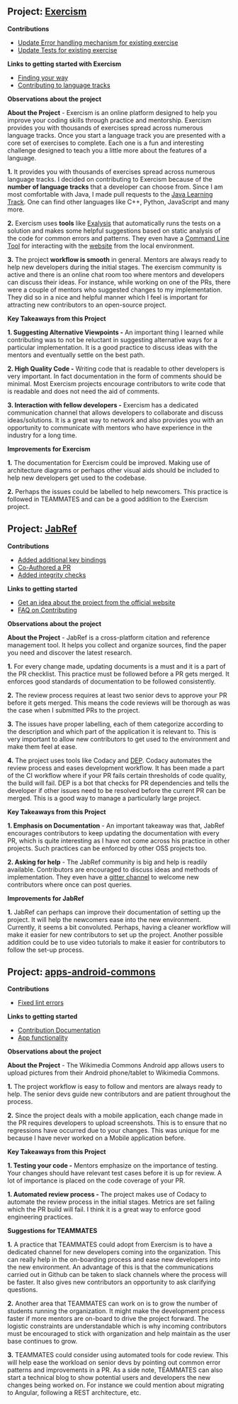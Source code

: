 ## **Project**: [Exercism](https://github.com/exercism/java)

**Contributions**

- [Update Error handling mechanism for existing exercise](https://github.com/exercism/java/pull/1635)
- [Update Tests for existing exercise](https://github.com/exercism/java/pull/1639)

**Links to getting started with Exercism**

- [Finding your way](https://github.com/exercism/docs/blob/master/finding-your-way.md)
- [Contributing to language tracks](https://github.com/exercism/docs/blob/master/contributing-to-language-tracks/README.md)

**Observations about the project**

**About the Project** - Exercism is an online platform designed to help you improve your coding skills through practice and mentorship. Exercism provides you with thousands of exercises spread across numerous language tracks. Once you start a language track you are presented with a core set of exercises to complete. Each one is a fun and interesting challenge designed to teach you a little more about the features of a language.

**1.** It provides you with thousands of exercises spread across numerous language tracks. I decided on contributing to Exercism because of the **number of language tracks** that a developer can choose from. Since I am most comfortable with Java, I made pull requests to the [Java Learning Track](https://github.com/exercism/java).
One can find other languages like C++, Python, JavaScript and many more.

**2.** Exercism uses **tools** like [Exalysis](https://github.com/exercism/exalysis) that automatically runs the tests on a solution and makes some helpful suggestions based on static analysis of the code for common errors and patterns.
They even have a [Command Line Tool](https://github.com/exercism/cli) for interacting with the [website](https://exercism.io/) from the local environment.

**3.** The project **workflow is smooth** in general. Mentors are always ready to help new developers during the initial stages. The exercism community is active and there is an online chat room too where mentors and developers can discuss their ideas. For instance, while working on one of the PRs, there were a couple of mentors who suggested changes to my implementation. They did so in a nice and helpful manner which I feel is important for attracting new contributors to an open-source project.

**Key Takeaways from this Project**

**1. Suggesting Alternative Viewpoints -** An important thing I learned while contributing was to not be reluctant in suggesting alternative ways for a particular implementation.
It is a good practice to discuss ideas with the mentors and eventually settle on the best path.

**2. High Quality Code -** Writing code that is readable to other developers is very important. In fact documentation in the form of comments should be minimal. Most Exercism projects encourage contributors to write code that is readable and does not need the aid of comments.

**3. Interaction with fellow developers -** Exercism has a dedicated communication channel that allows developers to collaborate and discuss ideas/solutions. It is a great way to network and also provides you with  an opportunity to communicate with mentors who have experience in the industry for a long time.

**Improvements for Exercism**

**1.** The documentation for Exercism could be improved. Making use of architecture diagrams or perhaps other visual aids should be included to help new developers get used to the codebase.

**2.** Perhaps the issues could be labelled to help newcomers. This practice is followed in TEAMMATES and can be a good addition to the Exercism project.

## **Project**: [JabRef](https://github.com/JabRef/jabref/)

**Contributions**

- [Added additional key bindings](https://github.com/JabRef/jabref/pull/4732)
- [Co-Authored a PR](https://github.com/JabRef/jabref/pull/4727)
- [Added integrity checks](https://github.com/JabRef/jabref/pull/4642)

**Links to getting started**

- [Get an idea about the project from the official website](https://www.jabref.org/#jabref)
- [FAQ on Contributing](http://help.jabref.org/en/FAQcontributing)

**Observations about the project**

**About the Project** - JabRef is a cross-platform citation and reference management tool. It helps you collect and organize sources, find the paper you need and discover the latest research. 

**1.** For every change made, updating documents is a must and it is a part of the PR checklist. This practice must be followed before a PR gets merged. It enforces good standards of documentation to be followed consistently.

**2.** The review process requires at least two senior devs to approve your PR before it gets merged. This means the code reviews will be thorough as was the case when I submitted PRs to the project.

**3.** The issues have proper labelling, each of them categorize according to the description and which part of the application it is relevant to. This is very important to allow new contributors to get used to the environment and make them feel at ease.

**4.** The project uses tools like Codacy and [DEP](https://github.com/z0al/dep). Codacy automates the review process and eases development workflow. It has been made a part of the CI workflow where if your PR fails certain thresholds of code quality, the build will fail. DEP is a bot that checks for PR dependencies and tells the developer if other issues need to be resolved before the current PR can be merged. This is a good way to manage a particularly large project.

**Key Takeaways from this Project**

**1. Emphasis on Documentation** - An important takeaway was that, JabRef encourages contributors to keep updating the documentation with every PR, which is quite interesting as I have not come across his practice in other projects. Such practices can be enforced by other OSS projects too.

**2. Asking for help** - The JabRef community is big and help is readily available. Contributors are encouraged to discuss ideas and methods of implementation. They even have a [gitter channel](https://gitter.im/JabRef/jabref) to welcome new contributors where once can post queries.

**Improvements for JabRef**

**1.** JabRef can perhaps can improve their documentation of setting up the project. It will help the newcomers ease into the new environment. Currently, it seems a bit convoluted. Perhaps, having a cleaner workflow will make it easier for new contributors to set up the project. Another possible addition could be to use video tutorials to make it easier for contributors to follow the set-up process.

## **Project**: [apps-android-commons](https://github.com/commons-app/apps-android-commons/)

**Contributions**

- [Fixed lint errors](https://github.com/commons-app/apps-android-commons/pull/2359)

**Links to getting started**

- [Contribution Documentation](https://github.com/commons-app/apps-android-commons/wiki#contributor-documentation)
- [App functionality](https://github.com/commons-app/apps-android-commons/wiki/App-functionality)
                         
**Observations about the project**

**About the Project** - The Wikimedia Commons Android app allows users to upload pictures from their Android phone/tablet to Wikimedia Commons.

**1.** The project workflow is easy to follow and mentors are always ready to help. The senior devs guide new contributors and are patient throughout the process.

**2.** Since the project deals with a mobile application, each change made in the PR requires developers to upload screenshots. This is to ensure that no regressions have occurred due to your changes. This was unique for me because I have never worked on a Mobile application before.

**Key Takeaways from this Project**

**1. Testing your code -** Mentors emphasize on the importance of testing. Your changes should have relevant test cases before it is up for review. A lot of importance is placed on the code coverage of your PR.
   
**1. Automated review process -** The project makes use of Codacy to automate the review process in the initial stages. Metrics are set failing which the PR build will fail. I think it is a great way to enforce good engineering practices.
                                                                         
**Suggestions for TEAMMATES**

**1.** A practice that TEAMMATES could adopt from Exercism is to have a dedicated channel for new developers coming into the organization. This can really help in the on-boarding process and ease new developers into the new environment. An advantage of this is that the communications carried out in Github can be taken to slack channels where the process will be faster. It also gives new contributors an opportunity to ask clarifying questions.

**2.** Another area that TEAMMATES can work on is to grow the number of students running the organization. It might make the development process faster if more mentors are on-board to drive the project forward. The logistic constraints are understandable which is why incoming contributors must be encouraged to stick with organization and help maintain as the user base continues to grow. 

**3.** TEAMMATES could consider using automated tools for code review. This will help ease the workload on senior devs by pointing out common error patterns and improvements in a PR. As a side note, TEAMMATES can also start a technical blog to show potential users and developers the new changes being worked on. For instance we could mention about migrating to Angular, following a REST architecture, etc.
